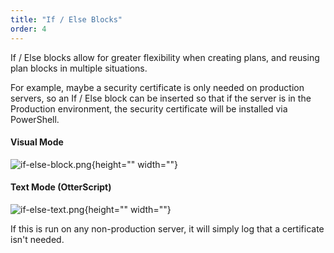 ```yaml
---
title: "If / Else Blocks"
order: 4
---
```


If / Else blocks allow for greater flexibility when creating plans, and reusing plan blocks in multiple situations.

For example, maybe a security certificate is only needed on production servers, so an If / Else block can be inserted so that if the server is in the Production environment, the security certificate will be installed via PowerShell.

#### Visual Mode
![if-else-block.png](/resources/docs/if-else-block.png){height="" width=""}

#### Text Mode (OtterScript)
![if-else-text.png](/resources/docs/if-else-text.png){height="" width=""}

If this is run on any non-production server, it will simply log that a certificate isn't needed.